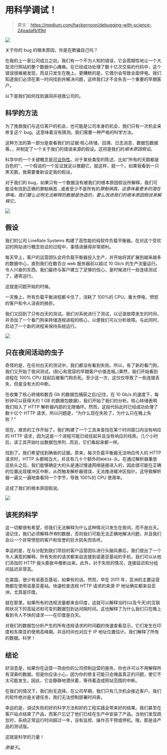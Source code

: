 # 用科学调试！

> 原文：<https://medium.com/hackernoon/debugging-with-science-24eadafb1f9d>

![](img/2307af0658c1392597c9cf1575a58f79.png)

关于你的 bug 的根本原因，你是在欺骗自己吗？

在我的上一家公司成立之初，我们有一个不为人知的错误，它会周期性地让一个大型流行网站的整个数据中心瘫痪。在已经成功处理了数十亿次交易的代码中，这个错误很难被发现，而且只发生在晚上。更糟糕的是，它偶尔会导致全面停电。我们知道我们必须在第一时间找到并解决问题，这样我们才不会失去一个重要的早期客户。

以下是我们如何找到漏洞并拯救公司的。

## 科学的方法

为了挽救我们与这位客户的机会，也可能是公司本身的机会，我们只有一次机会来修复这个 bug。这意味着没有猜测。我们需要一种严格的科学方法。

这种方法的第一部分是查看我们的证据:核心转储、回溯、日志消息、数据包数据等。，并制定了一个关于我们的错误来源的假设。这将是我们的*根本原因假设*。

科学中的一个关键概念是[可证伪性](https://en.wikipedia.org/wiki/Falsifiability)。对于某些类型的陈述，比如“所有的天鹅都是白色的”，一个假说的一个反证就足以推翻它。就这样，就一个。如果我看到一只黑天鹅，我需要重新设定我的假设。

对于我们的 bug，如果只有一个数据没有被我们的根本原因假设所解释，我们可能没有找到正确的罪魁祸首…或者至少不是所有的*罪魁祸首。这意味着更多的潜在停电。我们要么证明无法解释的数据是伪造的，要么改进我们的根本原因假说来解释它。*

![](img/a596056c2064dc8ffe2e2cc9eb2c1bae.png)

## 假设

我们的公司 LineRate Systems 构建了高性能的纯软件负载平衡器。在对这个受欢迎的网站进行概念验证的过程中，事情进展得非常顺利。

每天早上，客户的运营团队会将负载平衡器投入生产，并开始将其扩展到越来越多的数据中心，直到我们在数百台 web 服务器前以超过 10 Gb/s 的生产流量运行。令人兴奋的东西。我们最终与客户建立了足够的信心，是时候进行一些连续测试了，通宵运行。

这就是问题开始的时候。

一天晚上，所有负载平衡进程都卡住了，消耗了 100%的 CPU。重大停电、愤怒的客户和令人沮丧的挫折。

我们又回到了只有白天的测试。我们对系统进行了测试，以记录故障发生的时间，并添加了一个看门狗来转储违规进程的核心，以便我们可以分析故障。与此同时，启动了一个新的进程来保持系统运行。

![](img/dc92bad945019f6d32f1320857061add.png)

## 只在夜间活动的虫子

奇怪的是，在任何白天的测试中，我们都没有看到失败。所以，有了新的看门狗，我们又开始了夜间测试。(耐心和宽容的早期客户价值连城。)果然，我们开始看到进程在 100% CPU 挂起后被看门狗杀死。至少这一次，这仅仅导致了一些连接丢失，但是没有大的中断。

在收集了核心转储和数百 Gb 的数据包捕获之后(记住，在 10 Gb/s 的速度下，每秒钟可以获得大约 1 GB 的数据包数据)，我们开始了我们的分析。核心转储表明我们陷入了 HTTP 解析器内部的无限循环。然而，这段代码此时已经成功处理了数十亿个 HTTP 请求，所以问题是，“为什么现在失败了，为什么只在晚上失败？”

现在，艰苦的工作开始了。我们构建了一个工具来查找在某个时间窗口内没有响应的 HTTP 请求，因为这是一个进程可能已经挂起并且没有响应的线索。几个小时后，该工具开始吐出数据包序列…而且，它们看起来都一样。

找到了。我们希望找到确凿的证据。原来，每次负载平衡器无法响应传入的 HTTP 请求时，HTTP 头都相当大，并且有几十个额外的`NOKIA-`头。在通过解析器重放这些头之后，我们能够确定大的头是通过慢速网络链接进入的，因此很可能在正确的位置出现缓冲区中断，从而触发解析器错误，无法推进缓冲区指针。这导致解析器一遍又一遍地查看同一个字节，导致 100%的 CPU 使用率。

这成了我们的根本原因假说。

![](img/829bc60ed6fa59ebfc320a59d593bf4d.png)

## 该死的科学

这一切都很有希望，但我们无法解释为什么这种情况只发生在夜间，而不是白天。请记住，我们必须解释*所有*的数据，否则我们可能无法正确地解决问题，并且我们会以一个非常愤怒的客户和信誉的巨大损失而告终。

幸运的是，在与分配到我们项目的客户运营团队进行头脑风暴后，我们提出了一个令人满意的解释。所有失败的请求都来自连接到诺基亚基站的手机，我们可以从他们添加的 HTTP 报头膨胀中推断出来。此外，对于失败的情况，连接延迟和分组间延迟非常高。

在美国，很少有诺基亚基站，如果有的话。然而，早在 2011 年，亚洲的主要运营商都在使用诺基亚基站。快速检查违规 HTTP 请求的来源 IP 地址确实都来自亚洲，尤其是印度。

就在那里。如果所有的违规流量都来自印度，这就可以解释当时(以及今天)的互联网状况下的高延迟和可变的数据包到达间隔时间。这也解释了为什么我们只在晚上看到令人不快的请求——在印度是白天。

对我们的数据包分析产生的所有违规请求的时间戳的快速查看显示，它们发生在印度和东南亚的使用高峰期。并且时间也对应于 IP 地址位置估计。我们解释了所有的数据。科学！

## 结论

好消息是，如果你在运营一项由你的公司控制运营的服务，你也许可以不用解释所有深奥的数据。但是你应该小心，因为你的修复可能只会掩盖真正的问题，使它不太可能发生。因此，它会静静地潜伏着，等待着造成网站范围的中断。

在我们的情况下，我们别无选择。在公司早期，我们只有几次机会接近客户。我们的软件绝对是关键任务，我们无法控制部署时间表。

幸运的是，调试失败的好的科学方法和好的工程实践会带来好的结果。我们甚至在客户站点结束了产品，而客户忘记了他们已经在生产中安装了产品。当他们发现疏忽时，系统正常运行时间超过一年，没有监控、操作员干预或停机。哦，那是该产品的测试版。

这就是科学的力量！

*原载于*[](https://unbounded.systems/blog/debugging-with-science/)**。**